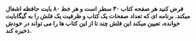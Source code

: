 ### فرض کنید هر صفحه کتاب ۳۰ سطر است و هر خط ۸۰ بایت حافظه اشغال میکند. برنامه ای که تعداد صفحات یک کتاب و ظرفیت یک فلش را به گیگابایت خوانده، تعیین میکند این فلش چند تا از این کتاب ها را می تواند در خودش ذخیره کند.